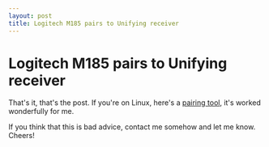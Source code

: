 ```yaml
---
layout: post
title: Logitech M185 pairs to Unifying receiver
---
```


# Logitech M185 pairs to Unifying receiver

That's it, that's the post. If you're on Linux, here's
a [pairing tool](https://github.com/treeder/logitech_unifier/), it's worked wonderfully for me.

If you think that this is bad advice, contact me somehow and let me know. Cheers!
